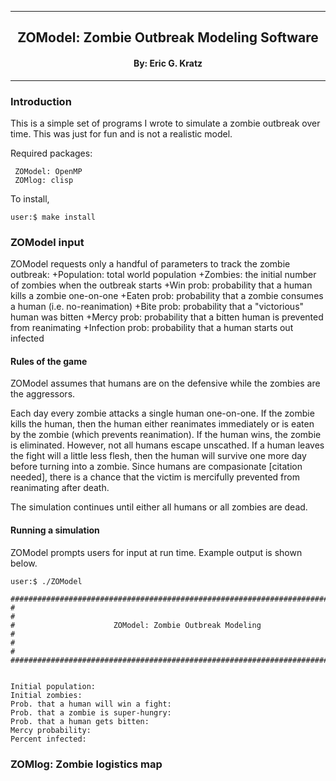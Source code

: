 
[//]: # (Mixture of GitHub markdown and HTML. HTML is needed for formatting.)

***
<div align=center> <h2>
ZOModel: Zombie Outbreak Modeling Software
</h2> </div>

<div align=center> <h4> By: Eric G. Kratz </h4> </div>

***

### Introduction

This is a simple set of programs I wrote to simulate a zombie outbreak over
time. This was just for fun and is not a realistic model. 

Required packages:
```
 ZOModel: OpenMP
 ZOMlog: clisp
```

To install,
```
user:$ make install
```

### ZOModel input

ZOModel requests only a handful of parameters to track the zombie outbreak:
+Population: total world population
+Zombies: the initial number of zombies when the outbreak starts
+Win prob: probability that a human kills a zombie one-on-one
+Eaten prob: probability that a zombie consumes a human (i.e. no-reanimation)
+Bite prob: probability that a "victorious" human was bitten
+Mercy prob: probability that a bitten human is prevented from reanimating
+Infection prob: probability that a human starts out infected

#### Rules of the game

ZOModel assumes that humans are on the defensive while the zombies are the
aggressors.

Each day every zombie attacks a single human one-on-one. If the zombie kills
the human, then the human either reanimates immediately or is eaten by the
zombie (which prevents reanimation). If the human wins, the zombie is
eliminated. However, not all humans escape unscathed. If a human leaves the
fight will a little less flesh, then the human will survive one more day
before turning into a zombie. Since humans are compasionate [citation needed],
there is a chance that the victim is mercifully prevented from reanimating
after death.

The simulation continues until either all humans or all zombies are dead.

#### Running a simulation

ZOModel prompts users for input at run time. Example output is shown below.

```
user:$ ./ZOModel

###############################################################################
#                                                                             #
#                      ZOModel: Zombie Outbreak Modeling                      #
#                                                                             #
###############################################################################


Initial population:
Initial zombies:
Prob. that a human will win a fight:
Prob. that a zombie is super-hungry:
Prob. that a human gets bitten:
Mercy probability:
Percent infected:
```

### ZOMlog: Zombie logistics map

